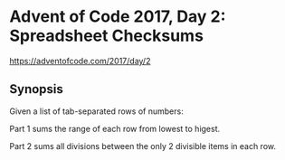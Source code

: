 # Advent of Code 2017, Day 2: Spreadsheet Checksums

https://adventofcode.com/2017/day/2

## Synopsis

Given a list of tab-separated rows of numbers:

Part 1 sums the range of each row from lowest to higest.

Part 2 sums all divisions between the only 2 divisible items in each row.
